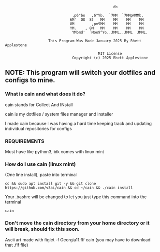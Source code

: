                    
                                                      db                               
                                                                                       
                                   ,p6"bo   ,6"Yb.  `7MM  `7MMpMMMb.                   
                                  6M'  OO  8)   MM    MM    MM    MM                   
                                  8M        ,pm9MM    MM    MM    MM                   
                                  YM.    , 8M   MM    MM    MM    MM                   
                                   YMbmd'  `Moo9^Yo..JMML..JMML  JMML.                 
                                                                                       
                        This Program Was Made January 2025 By Rhett Applestone         
                                                                                       
                                               MIT License                             
                                   Copyright (c) 2025 Rhett Applestone                 


## NOTE: This program will switch your dotfiles and configs to mine.

### What is cain and what does it do?

cain stands for Collect And INstall

cain is my dotfiles / system files manager and installer

I made cain because I was having a hard time keeping track and updating individual repositories for configs


### REQUIREMENTS
Must have like python3, idk comes with linux mint
    
### How do I use cain (linux mint)

(One line install), paste into terminal
```
cd && sudo apt install git -y && git clone https://github.com/v3ai/cain && cd ~/cain && ./cain install
```


Your .bashrc will be changed to let you just type this command into the terminal
```
cain
```

### Don't move the cain directory from your home directory or it will break, should fix this soon.

Ascii art made with figlet -f Georgia11.flf cain (you may have to download that .flf file)



